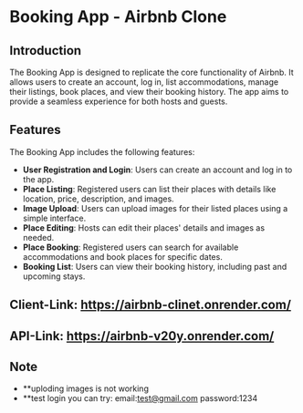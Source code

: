 
# Booking App - Airbnb Clone

## Introduction

The Booking App is designed to replicate the core functionality of Airbnb. It allows users to create an account, log in, list accommodations, manage their listings, book places, and view their booking history. The app aims to provide a seamless experience for both hosts and guests.

## Features

The Booking App includes the following features:

- **User Registration and Login**: Users can create an account and log in to the app.
- **Place Listing**: Registered users can list their places with details like location, price, description, and images.
- **Image Upload**: Users can upload images for their listed places using a simple interface.
- **Place Editing**: Hosts can edit their places' details and images as needed.
- **Place Booking**: Registered users can search for available accommodations and book places for specific dates.
- **Booking List**: Users can view their booking history, including past and upcoming stays.

## Client-Link: https://airbnb-clinet.onrender.com/
## API-Link: https://airbnb-v20y.onrender.com/


## Note
- **uploding images is not working 
- **test login you can try: email:test@gmail.com
                                 password:1234

